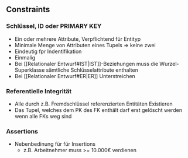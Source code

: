 ## Constraints
### Schlüssel, ID oder PRIMARY KEY
- Ein oder mehrere Attribute, Verpflichtend für Entityp
- Minimale Menge von Attributen eines Tupels => keine zwei 
- Eindeutig fpr Indentifikation
- Einmalig
- Bei [[Relationaler Entwurf#IST|IST]]-Beziehungen muss die Wurzel-Superklasse sämtliche
Schlüsselattribute enthalten
- Bei [[Relationaler Entwurf#ER|ER]] Unterstreichen

### Referentielle Integrität
- Alle durch z.B. Fremdschlüssel referenzierten Entitäten Existieren
- Das Tupel, welches dem PK des FK enthält darf erst gelöscht werden wenn alle FKs weg sind

### Assertions
- Nebenbedinung für für Insertions
	- z.B. Arbeitnehmer muss >= 10.000€ verdienen